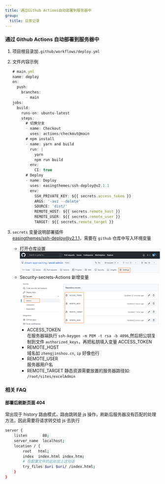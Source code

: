 ```yaml
---
title: 通过Github Actions自动部署到服务器中
group:
  title: 日常记录
---
```


### 通过 Github Actions 自动部署到服务器中

1. 项目根目录加`.github/workflows/deploy.yml`
2. 文件内容示例

   ```js
   # main.yml
   name: deploy
   on:
     push:
       branches:
         - main
   jobs:
     build:
       runs-on: ubuntu-latest
       steps:
         # 切换分支
         - name: Checkout
           uses: actions/checkout@main
         # npm install
         - name: yarn and build
           run: |
             yarn
             npm run build
           env:
             CI: true
         # Deploy
         - name: Deploy
           uses: easingthemes/ssh-deploy@v2.1.1
           env:
             SSH_PRIVATE_KEY: ${{ secrets.access_token }}
             ARGS: '-avz --delete'
             SOURCE: 'dist/'
             REMOTE_HOST: ${{ secrets.remote_host }}
             REMOTE_USER: ${{ secrets.remote_user }}
             TARGET: ${{ secrets.remote_target }}

   ```

3. `secrets` 变量说明部署插件  
   [easingthemes/ssh-deploy@v2.1.1](https://github.com/easingthemes/ssh-deploy)，需要在 `github` 仓库中写入环境变量

   - 打开仓库设置  
     ![](https://raw.githubusercontent.com/dream-approaching/pictureMaps/master/img/20221124134237.png)
   - Security-secrets-Actions 新增变量  
     ![](https://raw.githubusercontent.com/dream-approaching/pictureMaps/master/img/20221124134538.png)
     - ACCESS_TOKEN  
       在服务器端执行 `ssh-keygen -m PEM -t rsa -b 4096`,然后把公钥复制到文件 `authorized_keys`，再把私钥填入变量 ACCESS_TOKEN
     - REMOTE_HOST  
       域名如 `zhengjinshou.cn`, `ip` 好像也行
     - REMOTE_USER  
       服务器用户名
     - REMOTE_TARGET 静态资源需要放置的服务器路径如: `/root/sites/excelAdmin`

### 相关 FAQ

#### 部署后刷新页面 404

常出现于 history 路由模式，路由跳转是 js 操作，刷新后服务器没有匹配的处理方法，因此需要将请求转交给 js 去执行

```sh
server {
    listen       80;
    server_name  localhost;
    location / {
        root   html;
        index  index.html index.htm;
        # 在配置文件的此处加上这句话
        try_files $uri $uri/ /index.html;
    }
}
```
